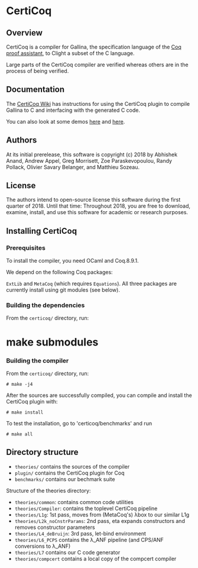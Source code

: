 # CertiCoq

## Overview

CertiCoq is a compiler for Gallina, the specification language of the
[Coq proof assistant](https://coq.inria.fr/refman/index.html), to
Clight a subset of the C language.

Large parts of the CertiCoq compiler are verified whereas others are
in the process of being verified.

## Documentation

The [CertiCoq Wiki](https://github.com/PrincetonUniversity/certicoq/wiki) has instructions
for using the CertiCoq plugin to compile Gallina to C and interfacing with the generated C code.

You can also look at some demos
[here](https://github.com/PrincetonUniversity/certicoq/blob/master/benchmarks/tests.v)
and
[here](https://github.com/PrincetonUniversity/certicoq/blob/master/benchmarks/axioms/tests.v).

## Authors

At its initial prerelease, this software is copyright (c) 2018 by
Abhishek Anand, Andrew Appel, Greg Morrisett, Zoe Paraskevopoulou,
Randy Pollack, Olivier Savary Belanger, and Matthieu Sozeau.

## License

The authors intend to open-source license this software during the first quarter of 2018. Until that time: Throughout 2018, you are free to download, examine, install, and use this software for academic or research purposes.


## Installing CertiCoq

### Prerequisites

  To install the compiler, you need OCaml and Coq.8.9.1.

  We depend on the following Coq packages:

  `ExtLib` and `MetaCoq` (which requires `Equations`).
   All three packages are currently install using git modules (see below).

### Building the dependencies
    
  From the `certicoq/` directory, run:

   # make submodules

### Building the compiler
  
  From the `certicoq/` directory, run:

    # make -j4

  After the sources are successfully compiled, you can compile and
  install the CertiCoq plugin with:

    # make install

  To test the installation, go to 'certicoq/benchmarks' and run

    # make all

## Directory structure

* `theories/` contains the sources of the compiler
* `plugin/` contains the CertiCoq plugin for Coq 
* `benchmarks/` contains our bechmark suite

Structure of the theories directory:

* `theories/common`: contains common code utilities 
* `theories/Compiler`: contains the toplevel CertiCoq pipeline 
* `theories/L1g`: 1st pass, moves from (MetaCoq's) λbox to our similar L1g
* `theories/L2k_noCnstrParams`: 2nd pass, eta expands constructors and removes constructor parameters 
* `theories/L4_deBruijn`: 3rd pass, let-bind environment
* `theories/L6_PCPS` contains the λ_ANF pipeline (and CPS/ANF conversions to λ_ANF)
* `theories/L7` contains our C code generator
* `theories/compcert` contains a local copy of the compcert compiler
